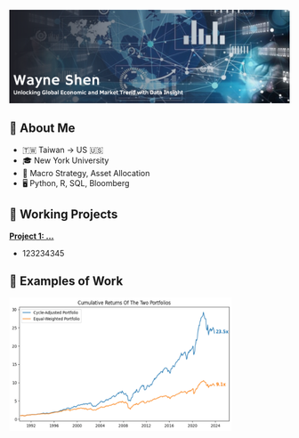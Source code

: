 ![Banner](https://github.com/wayne-kuanghui-shen/wayne-kuanghui-shen/blob/main/banner_pic.png)

<h2>👤 About Me </h2>

- 🇹🇼 Taiwan -> US 🇺🇸
- 🎓 New York University
- 💼 Macro Strategy, Asset Allocation
- 🖥 Python, R, SQL, Bloomberg

<h2>📂 Working Projects</h2>

<b>[Project 1: ...](https://www.youtube.com/watch?v=a83ASGn_V_s)</b>
- 123234345

<h2>📜 Examples of Work</h2>
<img src="https://github.com/wayne-kuanghui-shen/wayne-kuanghui-shen/blob/main/cycle_pic.gif" width="400" >
